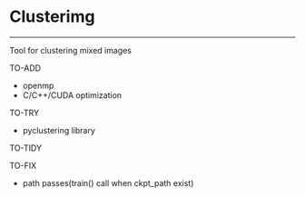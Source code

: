 # Clusterimg
---
Tool for clustering mixed images

TO-ADD
- openmp
- C/C++/CUDA optimization

TO-TRY
- pyclustering library

TO-TIDY

TO-FIX
- path passes(train() call when ckpt_path exist)